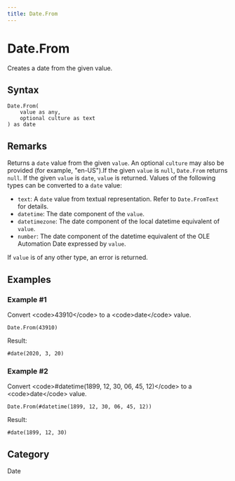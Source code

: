 ```yaml
---
title: Date.From
---
```


# Date.From


Creates a date from the given value.


## Syntax

```powerquery
Date.From(
    value as any,
    optional culture as text
) as date
```


## Remarks

Returns a <code>date</code> value from the given <code>value</code>. An optional <code>culture</code> may also be provided (for example, "en-US").If the given <code>value</code> is <code>null</code>, <code>Date.From</code> returns <code>null</code>. If the given <code>value</code> is <code>date</code>, <code>value</code> is returned. Values of the following types can be converted to a <code>date</code> value:      <ul>        <li><code>text</code>: A <code>date</code> value from textual representation. Refer to <code>Date.FromText</code> for details.</li>        <li><code>datetime</code>: The date component of the <code>value</code>.</li>        <li><code>datetimezone</code>: The date component of the local datetime equivalent of <code>value</code>.</li>        <li><code>number</code>: The date component of the datetime equivalent of the OLE Automation Date expressed by <code>value</code>.</li>      </ul>If <code>value</code> is of any other type, an error is returned.


## Examples

### Example #1 
Convert &lt;code&gt;43910&lt;/code&gt; to a &lt;code&gt;date&lt;/code&gt; value.
```powerquery
Date.From(43910)
```

Result: 
```powerquery
#date(2020, 3, 20)
```


### Example #2 
Convert &lt;code&gt;#datetime(1899, 12, 30, 06, 45, 12)&lt;/code&gt; to  a &lt;code&gt;date&lt;/code&gt; value.
```powerquery
Date.From(#datetime(1899, 12, 30, 06, 45, 12))
```

Result: 
```powerquery
#date(1899, 12, 30)
```




## Category
Date
